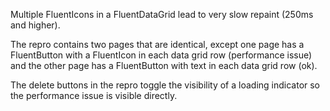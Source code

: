 Multiple FluentIcons in a FluentDataGrid lead to very slow repaint (250ms and higher).

The repro contains two pages that are identical, except one page has a FluentButton with a FluentIcon in each data grid row (performance issue) and the other page has a FluentButton with text in each data grid row (ok).

The delete buttons in the repro toggle the visibility of a loading indicator so the performance issue is visible directly.